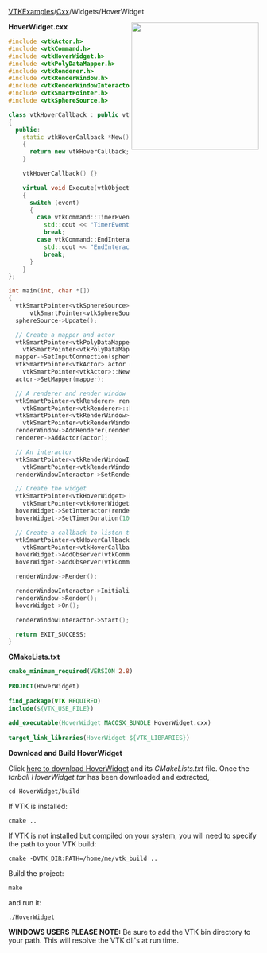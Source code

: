 [VTKExamples](/index/)/[Cxx](/Cxx)/Widgets/HoverWidget

<img align="right" src="https://github.com/lorensen/VTKExamples/blob/gh-pages/Testing/Baseline/Widgets/TestHoverWidget.png?raw=true" width="256" />

**HoverWidget.cxx**
```c++
#include <vtkActor.h>
#include <vtkCommand.h>
#include <vtkHoverWidget.h>
#include <vtkPolyDataMapper.h>
#include <vtkRenderer.h>
#include <vtkRenderWindow.h>
#include <vtkRenderWindowInteractor.h>
#include <vtkSmartPointer.h>
#include <vtkSphereSource.h>

class vtkHoverCallback : public vtkCommand
{
  public:
    static vtkHoverCallback *New()
    {
      return new vtkHoverCallback;
    }

    vtkHoverCallback() {}

    virtual void Execute(vtkObject*, unsigned long event, void *vtkNotUsed(calldata))
    {
      switch (event)
      {
        case vtkCommand::TimerEvent:
          std::cout << "TimerEvent -> the mouse stopped moving and the widget hovered" << std::endl;
          break;
        case vtkCommand::EndInteractionEvent:
          std::cout << "EndInteractionEvent -> the mouse started to move" << std::endl;
          break;
      }
    }
};

int main(int, char *[])
{
  vtkSmartPointer<vtkSphereSource> sphereSource =
      vtkSmartPointer<vtkSphereSource>::New();
  sphereSource->Update();

  // Create a mapper and actor
  vtkSmartPointer<vtkPolyDataMapper> mapper =
    vtkSmartPointer<vtkPolyDataMapper>::New();
  mapper->SetInputConnection(sphereSource->GetOutputPort());
  vtkSmartPointer<vtkActor> actor =
    vtkSmartPointer<vtkActor>::New();
  actor->SetMapper(mapper);

  // A renderer and render window
  vtkSmartPointer<vtkRenderer> renderer =
    vtkSmartPointer<vtkRenderer>::New();
  vtkSmartPointer<vtkRenderWindow> renderWindow =
    vtkSmartPointer<vtkRenderWindow>::New();
  renderWindow->AddRenderer(renderer);
  renderer->AddActor(actor);

  // An interactor
  vtkSmartPointer<vtkRenderWindowInteractor> renderWindowInteractor =
    vtkSmartPointer<vtkRenderWindowInteractor>::New();
  renderWindowInteractor->SetRenderWindow(renderWindow);

  // Create the widget
  vtkSmartPointer<vtkHoverWidget> hoverWidget =
    vtkSmartPointer<vtkHoverWidget>::New();
  hoverWidget->SetInteractor(renderWindowInteractor);
  hoverWidget->SetTimerDuration(1000);

  // Create a callback to listen to the widget's two VTK events
  vtkSmartPointer<vtkHoverCallback> hoverCallback =
    vtkSmartPointer<vtkHoverCallback>::New();
  hoverWidget->AddObserver(vtkCommand::TimerEvent,hoverCallback);
  hoverWidget->AddObserver(vtkCommand::EndInteractionEvent,hoverCallback);

  renderWindow->Render();

  renderWindowInteractor->Initialize();
  renderWindow->Render();
  hoverWidget->On();

  renderWindowInteractor->Start();

  return EXIT_SUCCESS;
}
```
**CMakeLists.txt**
```cmake
cmake_minimum_required(VERSION 2.8)
 
PROJECT(HoverWidget)
 
find_package(VTK REQUIRED)
include(${VTK_USE_FILE})
 
add_executable(HoverWidget MACOSX_BUNDLE HoverWidget.cxx)
 
target_link_libraries(HoverWidget ${VTK_LIBRARIES})
```

**Download and Build HoverWidget**

Click [here to download HoverWidget](https://github.com/lorensen/VTKWikiExamplesTarballs/raw/master/HoverWidget.tar) and its *CMakeLists.txt* file.
Once the *tarball HoverWidget.tar* has been downloaded and extracted,
```
cd HoverWidget/build 
```
If VTK is installed:
```
cmake ..
```
If VTK is not installed but compiled on your system, you will need to specify the path to your VTK build:
```
cmake -DVTK_DIR:PATH=/home/me/vtk_build ..
```
Build the project:
```
make
```
and run it:
```
./HoverWidget
```
**WINDOWS USERS PLEASE NOTE:** Be sure to add the VTK bin directory to your path. This will resolve the VTK dll's at run time.

